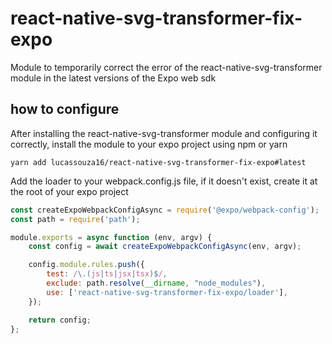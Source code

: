 # react-native-svg-transformer-fix-expo
 Module to temporarily correct the error of the react-native-svg-transformer module in the latest versions of the Expo web sdk
 
## how to configure
 
 After installing the react-native-svg-transformer module and configuring it correctly, install the module to your expo project using npm or yarn
 
 ```
 yarn add lucassouza16/react-native-svg-transformer-fix-expo#latest
 ```
 
 Add the loader to your webpack.config.js file, if it doesn't exist, create it at the root of your expo project
 
```js
const createExpoWebpackConfigAsync = require('@expo/webpack-config');
const path = require('path');

module.exports = async function (env, argv) {
    const config = await createExpoWebpackConfigAsync(env, argv);

    config.module.rules.push({
        test: /\.(js|ts|jsx|tsx)$/,
        exclude: path.resolve(__dirname, "node_modules"),
        use: ['react-native-svg-transformer-fix-expo/loader'],
    });

    return config;
};
```
